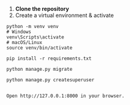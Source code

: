 1. **Clone the repository**
2. Create a virtual environment & activate
```
python -m venv venv
# Windows
venv\Scripts\activate
# macOS/Linux
source venv/bin/activate
```
```3. Install dependencies
pip install -r requirements.txt
```
```4.Apply migrations
python manage.py migrate
```
```5.Create a superuser (admin)
python manage.py createsuperuser
```
```6.python manage.py runserver

Open http://127.0.0.1:8000 in your browser.
